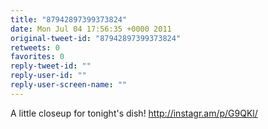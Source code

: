 ```yaml
---
title: "87942897399373824"
date: Mon Jul 04 17:56:35 +0000 2011
original-tweet-id: "87942897399373824"
retweets: 0
favorites: 0
reply-tweet-id: ""
reply-user-id: ""
reply-user-screen-name: ""
---
```

A little closeup for tonight's dish!  http://instagr.am/p/G9QKl/
